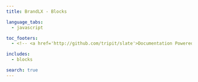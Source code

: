 ```yaml
---
title: BrandLX - Blocks

language_tabs:
  - javascript

toc_footers:
  - <!-- <a href='http://github.com/tripit/slate'>Documentation Powered by Slate</a>--> &copy; 2016 SightWorks

includes:
  - blocks

search: true
---
```

